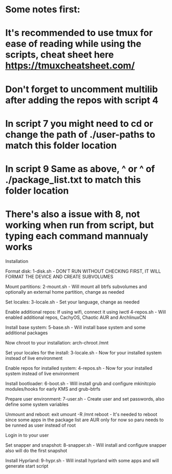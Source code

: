 # Some notes first:
# It's recommended to use tmux for ease of reading while using the scripts, cheat sheet here https://tmuxcheatsheet.com/
# Don't forget to uncomment multilib after adding the repos with script 4
# In script 7 you might need to cd or change the path of ./user-paths to match this folder location
# In script 9 Same as above, ^ or ^ of ./package_list.txt to match this folder location
# There's also a issue with 8, not working when run from script, but typing each command mannualy works

Installation

Format disk:
1-disk.sh - DON'T RUN WITHOUT CHECKING FIRST, IT WILL FORMAT THE DEVICE AND CREATE SUBVOLUMES

Mount partitions:
2-mount.sh - Will mount all btrfs subvolumes and optionally an external home partition, change as needed

Set locales:
3-locale.sh - Set your language, change as needed

Enable additional repos:
If using wifi, connect it using iwctl
4-repos.sh - Will enabled additional repos, CachyOS, Chaotic AUR and ArchlinuxCN 

Install base system:
5-base.sh - Will install base system and some additional packages

Now chroot to your installation:
arch-chroot /mnt 

Set your locales for the install:
3-locale.sh - Now for your installed system instead of live environment

Enable repos for installed system:
4-repos.sh - Now for your installed system instead of live environment

Install bootloader:
6-boot.sh - Will install grub and configure mkinitcpio modules/hooks for early KMS and grub-btrfs

Prepare user environment:
7-user.sh - Create user and set passwords, also define some system variables

Unmount and reboot:
exit
umount -R /mnt
reboot - It's needed to reboot since some apps in the package list are AUR only for now so paru needs to be runned as user instead of root

Login in to your user

Set snapper and snapshot:
8-snapper.sh - Will install and configure snapper also will do the first snapshot

Install Hyprland:
9-hypr.sh - Will install hyprland with some apps and will generate start script

